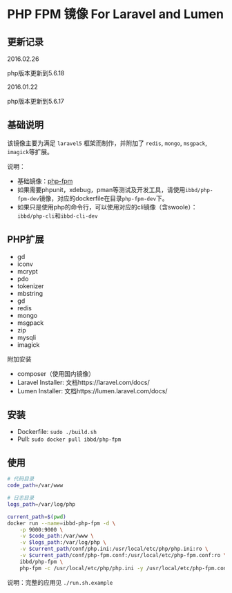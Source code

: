 # PHP FPM 镜像 For Laravel and Lumen

## 更新记录

2016.02.26

php版本更新到5.6.18

2016.01.22

php版本更新到5.6.17

## 基础说明

该镜像主要为满足 `laravel5` 框架而制作，并附加了 `redis`, `mongo`, `msgpack`, `imagick`等扩展。

说明：

- 基础镜像：[php-fpm](https://hub.docker.com/_/php)
- 如果需要phpunit，xdebug，pman等测试及开发工具，请使用`ibbd/php-fpm-dev`镜像，对应的dockerfile在目录`php-fpm-dev`下。
- 如果只是使用php的命令行，可以使用对应的cli镜像（含swoole）：`ibbd/php-cli`和`ibbd-cli-dev`

## PHP扩展 

- gd
- iconv 
- mcrypt
- pdo
- tokenizer 
- mbstring 
- gd 
- redis
- mongo
- msgpack 
- zip
- mysqli
- imagick

附加安装

- composer（使用国内镜像）
- Laravel Installer: 文档https://laravel.com/docs/
- Lumen Installer: 文档https://lumen.laravel.com/docs/

## 安装 

- Dockerfile: `sudo ./build.sh`
- Pull: `sudo docker pull ibbd/php-fpm`

## 使用

```sh
# 代码目录
code_path=/var/www

# 日志目录
logs_path=/var/log/php

current_path=$(pwd)
docker run --name=ibbd-php-fpm -d \
    -p 9000:9000 \
    -v $code_path:/var/www \
    -v $logs_path:/var/log/php \
    -v $current_path/conf/php.ini:/usr/local/etc/php/php.ini:ro \
    -v $current_path/conf/php-fpm.conf:/usr/local/etc/php-fpm.conf:ro \
    ibbd/php-fpm \
    php-fpm -c /usr/local/etc/php/php.ini -y /usr/local/etc/php-fpm.conf
```

说明：完整的应用见 `./run.sh.example`

